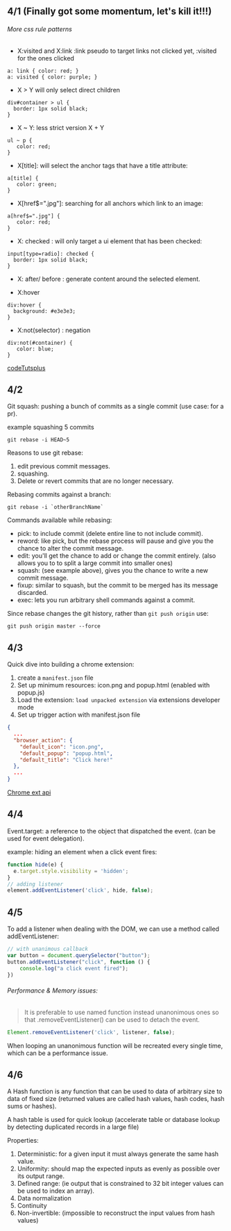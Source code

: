 
4/1 (Finally got some momentum, let's kill it!!!)
------
###### More css rule patterns

* X:visited and X:link
:link pseudo to target links not clicked yet, :visited for the ones clicked
```
a: link { color: red; }
a: visited { color: purple; }
```

* X > Y
will only select direct children
```
div#container > ul {
  border: 1px solid black;
}
```

* X ~ Y: less strict version X + Y
```
ul ~ p {
   color: red;
}
```

* X[title]: will select the anchor tags that have a title attribute:
```
a[title] {
   color: green;
}
```

* X[href$=".jpg"]: searching for all anchors which link to an image:
```
a[href$=".jpg"] {
   color: red;
}
```

* X: checked : will only target a ui element that has been checked:
```
input[type=radio]: checked {
  border: 1px solid black;
}
```

* X: after/ before : generate content around the selected element.

* X:hover
```
div:hover {
  background: #e3e3e3;
}
```
* X:not(selector) : negation

``` 
div:not(#container) {
   color: blue;
}
```
[codeTutsplus](http://code.tutsplus.com/tutorials/the-30-css-selectors-you-must-memorize--net-16048)

4/2
---------
Git squash: pushing a bunch of commits as a single commit (use case: for a pr).

example squashing 5 commits
```
git rebase -i HEAD~5
```
Reasons to use git rebase:
1. edit previous commit messages.
2. squashing.
3. Delete or revert commits that are no longer necessary.

Rebasing commits against a branch:
```
git rebase -i `otherBranchName`
```

Commands available while rebasing:
* pick: to include commit (delete entire line to not include commit).
* reword: like pick, but the rebase process will pause and give you the chance to alter the commit message.
* edit: you'll get the chance to add or change the commit entirely. (also allows you to to split a large commit into smaller ones)
* squash: (see example above), gives you the chance to write a new commit message.
* fixup: similar to squash, but the commit to be merged has its message discarded.
* exec: lets you run arbitrary shell commands against a commit.

Since rebase changes the git history, rather than `git push origin` use:
```
git push origin master --force
```

4/3
-----
Quick dive into building a chrome extension:

1. create a `manifest.json` file
2. Set up minimum resources: icon.png and popup.html (enabled with popup.js)
3. Load the extension: `load unpacked extension` via extensions developer mode
4. Set up trigger action with manifest.json file

```json
{
  ...
  "browser_action": {
    "default_icon": "icon.png",
    "default_popup": "popup.html",
    "default_title": "Click here!"
  },
  ...
}

```
[Chrome ext api](https://developer.chrome.com/extensions/api_index)

4/4
----
Event.target: a reference to the object that dispatched the event. (can be used for event delegation).

example: hiding an element when a click event fires:
```js
function hide(e) {
  e.target.style.visibility = 'hidden';
}
// adding listener
element.addEventListener('click', hide, false);
```
4/5
----
To add a listener when dealing with the DOM, we can use a method called addEventListener:

```js
// with unanimous callback
var button = document.querySelector("button");
button.addEventListener("click", function () {
	console.log("a click event fired");
})
```
###### Performance & Memory issues:
> It is preferable to use named function instead unanonimous ones so that .removeEventListener() can be used to detach the event.

```js
Element.removeEventListener('click', listener, false);
```

When looping an unanonimous function will be recreated every single time, which can be a performance issue.

4/6
----
A Hash function is any function that can be used to data of arbitrary size to data of fixed size (returned values are called hash values, hash codes, hash sums or hashes).

A hash table is used for quick lookup (accelerate table or database lookup by detecting duplicated records in a large file)

Properties:

1. Deterministic: for a given input it must always generate the same hash value.
2. Uniformity: should map the expected inputs as evenly as possible over its output range.
3. Defined range: (ie output that is constrained to 32 bit integer values can be used to index an array).
4. Data normalization
5. Continuity
6. Non-invertible: (impossible to reconstruct the input values from hash values)
